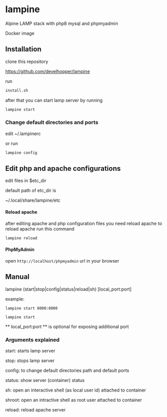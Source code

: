 
# lampine

Alpine LAMP stack with php8 mysql and phpmyadmin

Docker image

## Installation

clone this repository

https://github.com/develhopper/lampine

run

```bash
install.sh
```

after that you can start lamp server by running

```bash
lampine start
```

### Change default directories and ports

edit ~/.lampinerc

or run 

```bash
lampine config
```

## Edit php and apache configurations

edit files in $etc_dir

default path of etc_dir is

~/.local/share/lampine/etc

#### Reload apache
after editing apache and php configuration files you need reload apache
to reload apache run this command

```bash
lampine reload
```
#### PhpMyAdmin

open  ```http://localhost/phpmyadmin``` url in your browser

## Manual

lampine (start|stop|config|status|reload|sh) [local_port:port]

example:
```
lampine start 8000:8000
```

```
lampine start
```


** local_port:port ** is optional for exposing additional port


### Arguments explained

start: starts lamp server

stop: stops lamp server

config: to change default directories path and default ports

status: show server (container) status

sh: open an interactive shell (as local user id) attached to container

shroot: open an intractive shell as root user attached to container

reload: reload apache server
